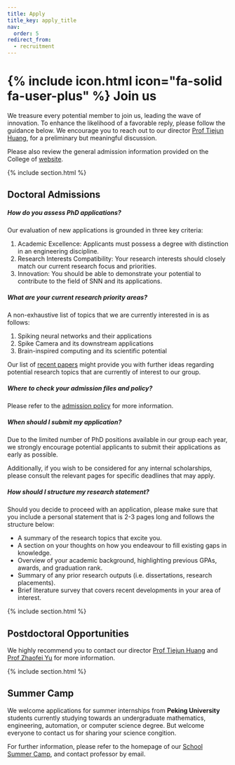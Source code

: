 ```yaml
---
title: Apply
title_key: apply_title
nav:
  order: 5
redirect_from: 
  - recruitment
---
```



# {% include icon.html icon="fa-solid fa-user-plus" %} Join us

We treasure every potential member to join us, leading the wave of innovation. To enhance the likelihood of a favorable reply, please follow the guidance below. We encourage you to reach out to our director [Prof Tiejun Huang](/members/tiejun-huang), for a preliminary but meaningful discussion.

Please also review the general admission information provided on the College of [website](https://www.ai.pku.edu.cn/zpxx.htm).

{% include section.html %}

## Doctoral Admissions

##### How do you assess PhD applications?

Our evaluation of new applications is grounded in three key criteria:

1. Academic Excellence: Applicants must possess a degree with distinction in an engineering discipline.
2. Research Interests Compatibility: Your research interests should closely match our current research focus and priorities.
3. Innovation: You should be able to demonstrate your potential to contribute to the field of SNN and its applications.

##### What are your current research priority areas?

A non-exhaustive list of topics that we are currently interested in is as follows:

1. Spiking neural networks and their applications
2. Spike Camera and its downstream applications
3. Brain-inspired computing and its scientific potential

Our list of [recent papers](/papers/) might provide you with further ideas regarding potential research topics that are currently of interest to our group.


##### Where to check your admission files and policy?

Please refer to the [admission policy](https://admission.pku.edu.cn/index.htm) for more information.




<!-- {% capture lorem %}
Please keep in mind that our scholarships are in high demand, and we will only nominate applicants who graduated with summa cum laude honors (top 1-3% of their year). 
{% endcapture %}
{% capture content %}{{ lorem }}{% endcapture %}
{% include alert.html type="tip" content=content %} -->




##### When should I submit my application?

Due to the limited number of PhD positions available in our group each year, we strongly encourage potential applicants to submit their applications as early as possible.

Additionally, if you wish to be considered for any internal scholarships, please consult the relevant pages for specific deadlines that may apply.

##### How should I structure my research statement?

Should you decide to proceed with an application, please make sure that you include a personal statement that is 2-3 pages long and follows the structure below: 

- A summary of the research topics that excite you.
- A section on your thoughts on how you endeavour to fill existing gaps in knowledge.
- Overview of your academic background, highlighting previous GPAs, awards, and graduation rank.
- Summary of any prior research outputs (i.e. dissertations, research placements). 
- Brief literature survey that covers recent developments in your area of interest. 

{% include section.html %}

## Postdoctoral Opportunities

<!-- {% capture content %}
**Update 01/11/20**

We are currently recruiting for an open Research Associate position in Autonomous Vehicle Operations. Applications are due on the 29th of November - more information is available [here](https://www.linkedin.com/pulse/postdoc-autonomous-vehicle-operations-imperial-london-angeloudis/).

{% endcapture %}

{%
  include alert.html
  type="info"
  content=content
%} -->


We highly recommend you to contact our director [Prof Tiejun Huang](/members/tiejun-huang) and [Prof Zhaofei Yu](/members/zhaofei-yu) for more information.




{% include section.html %}

## Summer Camp


We welcome applications for summer internships from **Peking University** students currently studying towards an undergraduate mathematics, engineering, automation, or computer science degree. But welcome everyone to contact us for sharing your science congition.

For further information, please refer to the homepage of our [School Summer Camp](https://admission.pku.edu.cn/xly/index.htm?CSRFT=X8TR-3YTT-QIHJ-EFK3-UF03-GDVI-LA4D-OLNJ), and contact professor by email.

